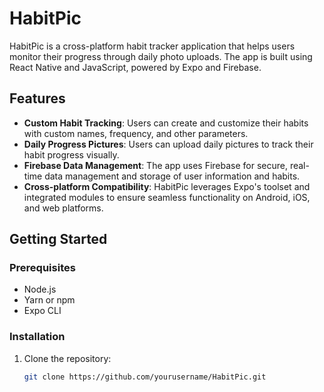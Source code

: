 # HabitPic

HabitPic is a cross-platform habit tracker application that helps users monitor their progress through daily photo uploads. The app is built using React Native and JavaScript, powered by Expo and Firebase.

## Features

- **Custom Habit Tracking**: Users can create and customize their habits with custom names, frequency, and other parameters.
- **Daily Progress Pictures**: Users can upload daily pictures to track their habit progress visually.
- **Firebase Data Management**: The app uses Firebase for secure, real-time data management and storage of user information and habits.
- **Cross-platform Compatibility**: HabitPic leverages Expo's toolset and integrated modules to ensure seamless functionality on Android, iOS, and web platforms.

## Getting Started

### Prerequisites

- Node.js
- Yarn or npm
- Expo CLI

### Installation

1. Clone the repository:
   ```sh
   git clone https://github.com/yourusername/HabitPic.git
